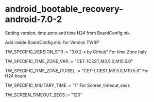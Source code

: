 # android_bootable_recovery-android-7.0-2

Setting version, time zone and time H24 from BoardConfig.mk

Add inside BoardConfig.mk:
For Version TWRP

TW_SPECIFIC_VERSION_STR := "3.0.2-x by Github"
For time Zone Italy

TW_SPECIFIC_TIME_ZONE_VAR := "CET-1CEST,M3.5.0,M10.5.0"

TW_SPECIFIC_TIME_ZONE_GUISEL := "CET-1;CEST,M3.5.0,M10.5.0"
For H24 hours

TW_SPECIFIC_MILITARY_TIME := "1"
For Screen_timeout_secs

TW_SCREEN_TIMEOUT_SECS := "120"
